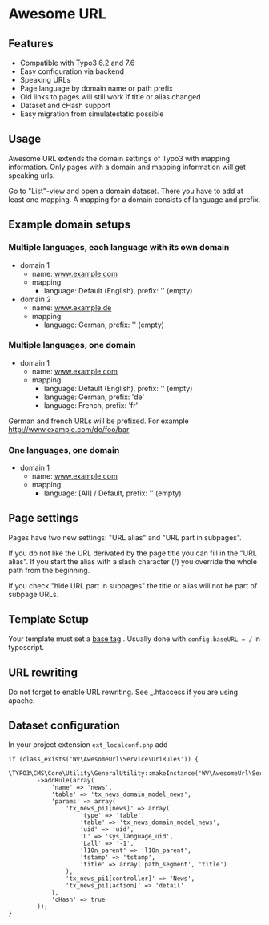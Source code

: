 # Awesome URL

## Features

- Compatible with Typo3 6.2 and 7.6
- Easy configuration via backend
- Speaking URLs
- Page language by domain name or path prefix
- Old links to pages will still work if title or alias changed
- Dataset and cHash support
- Easy migration from simulatestatic possible

## Usage

Awesome URL extends the domain settings of Typo3 with mapping information. Only pages with a domain
and mapping information will get speaking urls.

Go to "List"-view and open a domain dataset. There you have to add at least one mapping. A mapping for a
domain consists of language and prefix.

## Example domain setups

### Multiple languages, each language with its own domain

- domain 1
  - name: www.example.com
  - mapping:
    - language: Default (English), prefix: '' (empty)
- domain 2
  - name: www.example.de
  - mapping:
    - language: German, prefix: '' (empty)

### Multiple languages, one domain

- domain 1
  - name: www.example.com
  - mapping:
    - language: Default (English), prefix: '' (empty)
    - language: German, prefix: 'de'
    - language: French, prefix: 'fr'

German and french URLs will be prefixed. For example http://www.example.com/de/foo/bar

### One languages, one domain

- domain 1
  - name: www.example.com
  - mapping:
    - language: [All] / Default, prefix: '' (empty)

## Page settings

Pages have two new settings: "URL alias" and "URL part in subpages".

If you do not like the URL derivated by the page title you can fill in the "URL alias". If you start the
alias with a slash character (/) you override the whole path from the beginning.

If you check "hide URL part in subpages" the title or alias will not be part of subpage URLs.

## Template Setup

Your template must set a [base tag](http://www.w3schools.com/tags/tag_base.asp)
. Usually done with ``config.baseURL = /`` in typoscript.

## URL rewriting

Do not forget to enable URL rewriting. See _.htaccess if you are using apache.

## Dataset configuration

In your project extension ``ext_localconf.php`` add

    if (class_exists('WV\AwesomeUrl\Service\UriRules')) {
        \TYPO3\CMS\Core\Utility\GeneralUtility::makeInstance('WV\AwesomeUrl\Service\UriRules')
            ->addRule(array(
                'name' => 'news',
                'table' => 'tx_news_domain_model_news',
                'params' => array(
                    'tx_news_pi1[news]' => array(
                        'type' => 'table',
                        'table' => 'tx_news_domain_model_news',
                        'uid' => 'uid',
                        'L' => 'sys_language_uid',
                        'Lall' => '-1',
                        'l10n_parent' => 'l10n_parent',
                        'tstamp' => 'tstamp',
                        'title' => array('path_segment', 'title')
                    ),
                    'tx_news_pi1[controller]' => 'News',
                    'tx_news_pi1[action]' => 'detail'
                ),
                'cHash' => true
            ));
    }
